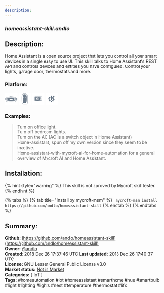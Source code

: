 ```yaml
---
description: 
---
```


### _homeassistant-skill.andlo_  
## Description:  
Home Assistant is a open source project that lets you control all your smart devices in a single easy to use UI.  This skill talks to Home Assistant's REST API and controls devices and entities you have configured.  Control your lights, garage door, thermostats and more.  
### Platform:  
 ![Mark I](../.gitbook/assets/mark-1-icon.png)  ![Mark II](../.gitbook/assets/mark-2-icon.png)  ![Picroft](../.gitbook/assets/picroft-icon.png)  ![plasmoid](../.gitbook/assets/kde.png)   
### Examples:  
> Turn on office light.  
> Turn off bedroom lights.  
> Turn on the AC (AC is a switch object in Home Assistant)  
> Home-assistant, spun off my own version since they seem to be inactive.  
> Home-assistant-with-mycroft-ai-for-home-automation for a general overview of Mycroft AI and Home Assistant.  
  
## Installation:  
{% hint style="warning" %}
This skill is not aproved by Mycroft skill tester.
{% endhint %}
    
{% tabs %}
{% tab title="Install by mycroft-msm" %}
``` mycroft-msm install https://github.com/andlo/homeassistant-skill```
{% endtab %}
  {% endtabs %}
    
## Summary:  
**Github:** [https://github.com/andlo/homeassistant-skill](https://github.com/andlo/homeassistant-skill)  
**Owner:** [@andlo](https://github.com/andlo)  
**Created:** 2018 Dec 26 17:37:46 UTC  **Last updated:** 2018 Dec 26 17:40:37 UTC  
**License:** GNU Lesser General Public License v3.0  
**Market status:** [Not in Market](https://market.mycroft.ai/skill/)  
**Categories:** [ IoT ]   
**Tags:** \#homeautomation \#iot \#homeassistant \#smarthome \#hue \#smartbulb \#light \#lighting \#lights \#nest \#temperature \#thermostat \#lifx   
